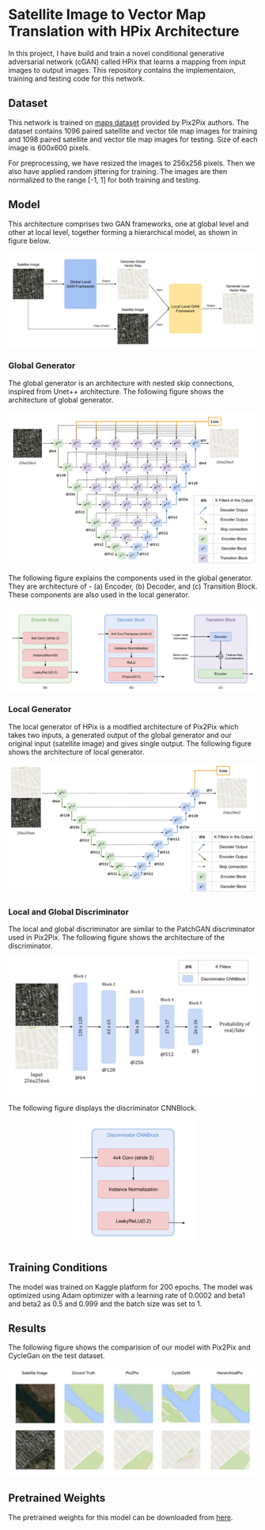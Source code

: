 # Satellite Image to Vector Map Translation with HPix Architecture
In this project, I have build and train a novel conditional generative adversarial network (cGAN) called HPix that learns a mapping from input images to output images. This repository contains the implementaion, training and testing code for this network.

## Dataset
This network is trained on [maps dataset](http://efrosgans.eecs.berkeley.edu/pix2pix/datasets/maps.tar.gz) provided by Pix2Pix authors. The dataset contains 1096 paired satellite and vector tile map images for training and 1098 paired satellite and vector tile map images for testing. Size of each image is 600x600 pixels.

For preprocessing, we have resized the images to 256x256 pixels. Then we also have applied random jittering for training. The images are then normalized to the range [-1, 1] for both training and testing.

## Model
This architecture comprises two GAN frameworks, one at global level and other at local level, together forming a hierarchical model, as shown in figure below.

![HPix Architecture](./images/HierarchicalPix%20Architecture.jpg)

### Global Generator
The global generator is an architecture with nested skip connections, inspired from Unet++ architecture. The following figure shows the architecture of global generator.

![Global Generator](./images/HierarchicalPix%20Global%20Generator.jpg)

The following figure explains the components used in the global generator. They are architecture of - (a) Encoder, (b) Decoder, and (c) Transition Block. These components are also used in the local generator.

![Global Components](./images/Global%20Generator%20Components.jpg)

### Local Generator
The local generator of HPix is a modified architecture of Pix2Pix which takes two inputs, a generated output of the global generator and our original input (satellite image) and gives single output. The following figure shows the architecture of local generator.

![Local Generator](./images/HierarchicalPix%20Local%20Generator.jpg)

### Local and Global Discriminator
The local and global discriminator are similar to the PatchGAN discriminator used in Pix2Pix. The following figure shows the architecture of the discriminator.

![Discriminator](./images/HierarchicalPix%20Global%20Discriminator.jpg)

The following figure displays the discriminator CNNBlock.

<center>
<img src="./images/Global%20Discriminator%20Components.jpg" width="50%" height="50%"/>
</center>

## Training Conditions
The model was trained on Kaggle platform for 200 epochs. The model was optimized using Adam optimizer with a learning rate of 0.0002 and beta1 and beta2 as 0.5 and 0.999 and the batch size was set to 1.

## Results
The following figure shows the comparision of our model with Pix2Pix and CycleGan on the test dataset.

![Comparing with different architectures](./images/comparison%20between%20different%20models.jpg)

## Pretrained Weights
The pretrained weights for this model can be downloaded from [here](https://www.kaggle.com/datasets/adityataparia/hpix-weights).